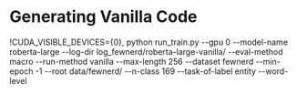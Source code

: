 # Generating Vanilla Code

!CUDA_VISIBLE_DEVICES={0}, python run_train.py --gpu 0 --model-name roberta-large --log-dir log_fewnerd/roberta-large-vanilla/ --eval-method macro --run-method vanilla --max-length 256 --dataset fewnerd --min-epoch -1 --root data/fewnerd/ --n-class 169 --task-of-label entity --word-level